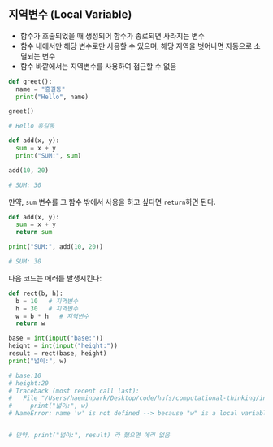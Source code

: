 ## 지역변수 (Local Variable)

- 함수가 호출되었을 때 생성되어 함수가 종료되면 사라지는 변수
- 함수 내에서만 해당 변수로만 사용할 수 있으며, 해당 지역을 벗어나면 자동으로 소멸되는 변수
- 함수 바깥에서는 지역변수를 사용하여 접근할 수 없음

```py
def greet():
  name = "홍길동"
  print("Hello", name)

greet()

# Hello 홍길동
```

```py
def add(x, y):
  sum = x + y
  print("SUM:", sum)

add(10, 20)

# SUM: 30
```

만약, `sum` 변수를 그 함수 밖에서 사용을 하고 싶다면 `return`하면 된다.

```py
def add(x, y):
  sum = x + y
  return sum

print("SUM:", add(10, 20))

# SUM: 30
```

다음 코드는 에러를 발생시킨다:

```py
def rect(b, h):
  b = 10   # 지역변수
  h = 30   # 지역변수
  w = b * h   # 지역변수
  return w

base = int(input("base:"))
height = int(input("height:"))
result = rect(base, height)
print("넓이:", w)

# base:10
# height:20
# Traceback (most recent call last):
#   File "/Users/haeminpark/Desktop/code/hufs/computational-thinking/index.py", line 10, in <module>
#     print("넓이:", w)
# NameError: name 'w' is not defined --> because "w" is a local variable!


# 만약, print("넓이:", result) 라 했으면 에러 없음
```


















